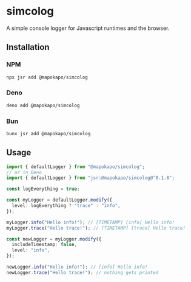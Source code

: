 # simcolog

A simple console logger for Javascript runtimes and the browser.

## Installation

### NPM

```sh
npx jsr add @mapokapo/simcolog
```

### Deno

```sh
deno add @mapokapo/simcolog
```

### Bun

```sh
bunx jsr add @mapokapo/simcolog
```

## Usage

```ts
import { defaultLogger } from "@mapokapo/simcolog";
// or in Deno
import { defaultLogger } from "jsr:@mapokapo/simcolog@^0.1.8";

const logEverything = true;

const myLogger = defaultLogger.modify({
  level: logEverything ? "trace" : "info",
});

myLogger.info("Hello info!"); // [TIMETAMP] [info] Hello info!
myLogger.trace("Hello trace!"); // [TIMETAMP] [trace] Hello trace!

const newLogger = myLogger.modify({
  includeTimestamp: false,
  level: "info",
});

newLogger.info("Hello info!"); // [info] Hello info!
newLogger.trace("Hello trace!"); // nothing gets printed
```

